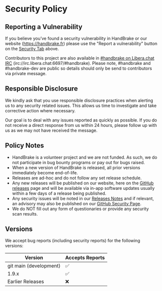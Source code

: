 # Security Policy

## Reporting a Vulnerability

If you believe you’ve found a security vulnerability in HandBrake or our website (https://handbrake.fr) please use the "Report a vulnerability" button on the [Security Tab](https://github.com/HandBrake/HandBrake/security) above.

Contributors to this project are also available in [#handbrake on Libera.chat IRC](https://libera.chat/) (irc://irc.libera.chat:6697/#handbrake).
Please note, #handbrake and #handbrake-dev are public so details should only be send to contributors via private message.


## Responsible Disclosure

We kindly ask that you use responsible disclosure practices when alerting us to any security related issues.
This allows us time to investigate and take corrective action where necessary. 

Our goal is to deal with any issues reported as quickly as possible.  If you do not receive a direct response from us within 24 hours, please follow up with us as we may not have received the message.

## Policy Notes

 - HandBrake is a volunteer project and we are not funded. As such, we do not participate in bug bounty programs or pay out for bugs raised.
 - When a new version of HandBrake is released, all prior versions immediately become end-of-life. 
 - Releases are ad-hoc and do not follow any set release schedule.
 - Any new releases will be published on our website, here on the [GitHub releases](https://github.com/HandBrake/HandBrake/releases) page and will be available via in-app software updates usually within a few days of a release being published. 
 - Any security issues will be noted in our [Releases Notes](https://github.com/HandBrake/HandBrake/releases) and if relevant, an advisory may also be published on our [GitHub Security Page](https://github.com/HandBrake/HandBrake/security).
 - We do NOT fill out any form of questionaries or provide any security scan results.
 
## Versions

We accept bug reports (including security reports) for the following versions:

| Version                | Accepts Reports    |
| ---------------------- | ------------------ |
| git main (development) | :white_check_mark: |
| 1.9.x                  | :white_check_mark: |
| Earlier Releases       | :x:                |
